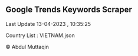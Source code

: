 

## Google Trends Keywords Scraper 
 
Last Update 13-04-2023 , 10:35:25

Country List :
VIETNAM.json



© Abdul Muttaqin 

